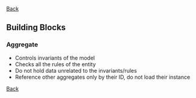 [Back](../README.md)

## Building Blocks

### Aggregate

- Controls invariants of the model
- Checks all the rules of the entity
- Do not hold data unrelated to the invariants/rules
- Reference other aggregates only by their ID, do not load their instance

[Back](../README.md)
